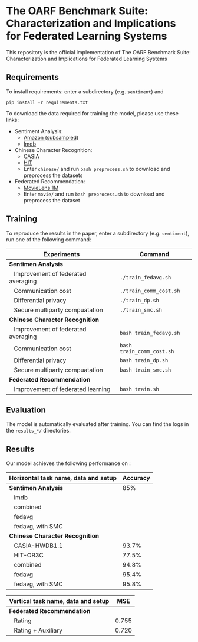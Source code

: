 # The OARF Benchmark Suite: Characterization and Implications for Federated Learning Systems

This repository is the official implementation of The OARF Benchmark Suite: Characterization and Implications for Federated Learning Systems

## Requirements

To install requirements: enter a subdirectory (e.g. `sentiment`) and

```setup
pip install -r requirements.txt
```

To download the data required for training the model, please use these links:

* Sentiment Analysis:
    * [Amazon (subsampled)]()
    * [Imdb]()
* Chinese Character Recognition:
    * [CASIA]()
    * [HIT]()
    * Enter `chinese/` and run `bash preprocess.sh` to download and preprocess the datasets
* Federated Recommendation:
    * [MovieLens 1M]()
    * Enter `movie/` and run `bash preprocess.sh` to download and preprocess the dataset

## Training

To reproduce the results in the paper, enter a subdirectory (e.g. `sentiment`), run one of the following command:

| Experiments                                                          | Command                     |
| -------------------------------------------------------------------- |-----------------------------|
| **Sentimen Analysis**                                                |                             |
| &nbsp;&nbsp; Improvement of federated averaging                      |`./train_fedavg.sh`          |
| &nbsp;&nbsp; Communication cost                                      |`./train_comm_cost.sh`       |
| &nbsp;&nbsp; Differential privacy                                    |`./train_dp.sh`              |
| &nbsp;&nbsp; Secure multiparty compuatation                          |`./train_smc.sh`             |
| **Chinese Character Recognition**                                    |                             |
| &nbsp;&nbsp; Improvement of federated averaging                      |`bash train_fedavg.sh`       |
| &nbsp;&nbsp; Communication cost                                      |`bash train_comm_cost.sh`    |
| &nbsp;&nbsp; Differential privacy                                    |`bash train_dp.sh`           |
| &nbsp;&nbsp; Secure multiparty compuatation                          |`bash train_smc.sh`          |
| **Federated Recommendation**                                         |                             |
| &nbsp;&nbsp; Improvement of federated learning                       |`bash train.sh`              |

## Evaluation

The model is automatically evaluated after training. You can find the logs in the `results_*/` directories.

<!-- ## Pre-trained Models

You can download pretrained models here:

* [My awesome model](https://drive.google.com/mymodel.pth) trained on ImageNet using parameters x,y,z. -->

## Results

Our model achieves the following performance on :

| Horizontal task name, data and setup              | Accuracy  |
| --------------------------------------------------|-----------|
| **Sentimen Analysis**                             |      85%  |
| &nbsp;&nbsp; imdb                                 |           |
| &nbsp;&nbsp; combined                             |           |
| &nbsp;&nbsp; fedavg                               |           |
| &nbsp;&nbsp; fedavg, with SMC                     |           |
| **Chinese Character Recognition**                 |           |
| &nbsp;&nbsp; CASIA-HWDB1.1                        |      93.7%|
| &nbsp;&nbsp; HIT-OR3C                             |      77.5%|
| &nbsp;&nbsp; combined                             |      94.8%|
| &nbsp;&nbsp; fedavg                               |      95.4%|
| &nbsp;&nbsp; fedavg, with SMC                     |      95.8%|

| Vertical task name, data and setup                | MSE       |
| --------------------------------------------------|-----------|
| **Federated Recommendation**                      |           |
| &nbsp;&nbsp; Rating                               |      0.755|
| &nbsp;&nbsp; Rating + Auxiliary                   |      0.720|